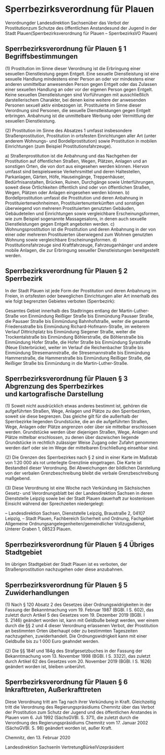 # Sperrbezirksverordnung für Plauen

Verordnungder Landesdirektion Sachsenüber das Verbot der Prostitutionzum Schutze des öffentlichen Anstandesund der Jugend in der Stadt Plauen(Sperrbezirksverordnung für Plauen – SperrbezirksVO Plauen)

## Sperrbezirksverordnung für Plauen § 1 Begriffsbestimmungen

(1) Prostitution im Sinne dieser Verordnung ist die Erbringung einer sexuellen Dienstleistung gegen Entgelt. Eine sexuelle Dienstleistung ist eine sexuelle Handlung mindestens einer Person an oder vor mindestens einer anderen unmittelbar anwesenden Person gegen Entgelt oder das Zulassen einer sexuellen Handlung an oder vor der eigenen Person gegen Entgelt. Keine sexuellen Dienstleistungen sind Vorführungen mit ausschließlich darstellerischem Charakter, bei denen keine weitere der anwesenden Personen sexuell aktiv einbezogen ist. Prostituierte im Sinne dieser Verordnung sind Personen, die sexuelle Dienstleistungen gegen Entgelt erbringen. Anbahnung ist die unmittelbare Werbung oder Vermittlung der sexuellen Dienstleistung.

(2) Prostitution im Sinne des Absatzes 1 umfasst insbesondere Straßenprostitution, Prostitution in ortsfesten Einrichtungen aller Art (unter anderem Wohnungs- und Bordellprostitution) sowie Prostitution in mobilen Einrichtungen (zum Beispiel Prostitutionsfahrzeuge).

a) Straßenprostitution ist die Anbahnung und das Nachgehen der Prostitution auf öffentlichen Straßen, Wegen, Plätzen, Anlagen und an sonstigen Orten, die von dort aus eingesehen werden können. Hiervon umfasst sind beispielsweise Verkehrsmittel und deren Haltestellen, Parkanlagen, Gärten, Höfe, Hauseingänge, Treppenhäuser, Bedürfnisanstalten, Brücken, Ruinen, Durchgänge sowie Unterführungen, soweit diese Örtlichkeiten öffentlich sind oder von öffentlichen Straßen, Wegen, Plätzen oder Anlagen eingesehen werden können. b) Bordellprostitution umfasst die Prostitution und deren Anbahnung in Prostituiertenwohnheimen, Prostituiertenunterkünften und sonstigen überwiegend von mehreren Prostituierten genutzten Gebäuden, Gebäudeteilen und Einrichtungen sowie vergleichbare Erscheinungsformen, wie zum Beispiel sogenannte Massagesalons, in denen auch sexuelle Dienstleistungen gegen Entgelt angeboten werden. c) Wohnungsprostitution ist die Prostitution und deren Anbahnung in der von einer oder mehreren Prostituierten überwiegend zum Wohnen genutzten Wohnung sowie vergleichbare Erscheinungsformen. d) Prostitutionsfahrzeuge sind Kraftfahrzeuge, Fahrzeuganhänger und andere mobile Anlagen, die zur Erbringung sexueller Dienstleistungen bereitgestellt werden. 
## Sperrbezirksverordnung für Plauen § 2 Sperrbezirk

In der Stadt Plauen ist jede Form der Prostitution und deren Anbahnung im Freien, in ortsfesten oder beweglichen Einrichtungen aller Art innerhalb des wie folgt begrenzten Gebietes verboten (Sperrbezirk):

Gesamtes Gebiet innerhalb des Stadtringes entlang der Martin-Luther-Straße von Einmündung Reißiger Straße bis Einmündung Pausaer Straße, die Pausaer Straße bis Einmündung Bahnhofstraße, weiter die gesamte Friedensstraße bis Einmündung Richard-Hofmann-Straße, im weiterem Verlauf Dittrichplatz bis Einmündung Siegener Straße, weiter die Trockentalstraße bis Einmündung Böhlerstraße, die Böhlerstraße bis Einmündung Hofer Straße, die Hofer Straße bis Einmündung Syrastraße (Neue Elsterbrücke), weiter im Verlauf die Reichenbacher Straße bis Einmündung Stresemannstraße, die Stresemannstraße bis Einmündung Hammerstraße, die Hammerstraße bis Einmündung Reißiger Straße, die Reißiger Straße bis Einmündung in die Martin-Luther-Straße.


## Sperrbezirksverordnung für Plauen § 3 Abgrenzung des Sperrbezirkes und kartografische Darstellung

(1) Soweit nicht ausdrücklich etwas anderes bestimmt ist, gehören die aufgeführten Straßen, Wege, Anlagen und Plätze zu den Sperrbezirken, soweit sie diese begrenzen. Das gleiche gilt für die außerhalb der Sperrbezirke liegenden Grundstücke, die an die aufgeführten Straßen, Wege, Anlagen oder Plätze angrenzen oder über sie mittelbar erschlossen werden. Grundstücke werden über diejenigen Straßen, Wege, Anlagen und Plätze mittelbar erschlossen, zu denen über dazwischen liegende Grundstücke in rechtlich zulässiger Weise Zugang oder Zufahrt genommen werden darf oder sie im Wege der mittelbaren Erschließung einsehbar sind.

(2) Die Grenzen des Sperrbezirkes nach § 2 sind in einer Karte im Maßstab von 1:20 000 als rot unterlegte Grenzlinie eingetragen. Die Karte ist Bestandteil dieser Verordnung. Bei Abweichungen der bildlichen Darstellung von der verbalen Grenzbeschreibung bleibt die verbale Grenzbeschreibung maßgebend.

(3) Diese Verordnung ist eine Woche nach Verkündung im Sächsischen Gesetz- und Verordnungsblatt bei der Landesdirektion Sachsen in deren Dienststelle Leipzig sowie bei der Stadt Plauen dauerhaft zur kostenlosen Einsicht während der Sprechzeiten niedergelegt:

– Landesdirektion Sachsen, Dienststelle Leipzig, Braustraße 2, 04107 Leipzig, – Stadt Plauen, Fachbereich Sicherheit und Ordnung, Fachgebiet Allgemeine Ordnungsangelegenheiten/gemeindlicher Vollzugsdienst, Unterer Graben 1, 08523 Plauen. 
## Sperrbezirksverordnung für Plauen § 4 Übriges Stadtgebiet

Im übrigen Stadtgebiet der Stadt Plauen ist es verboten, der Straßenprostitution nachzugehen oder diese anzubahnen.


## Sperrbezirksverordnung für Plauen § 5 Zuwiderhandlungen

(1) Nach § 120 Absatz 2 des Gesetzes über Ordnungswidrigkeiten in der Fassung der Bekanntmachung vom 19. Februar 1987 (BGBl. I S. 602), das zuletzt durch Artikel 5 des Gesetzes vom 19. Dezember 2019 (BGBl. I S. 2146) geändert worden ist, kann mit Geldbuße belegt werden, wer einem durch die §§ 2 und 4 dieser Verordnung erlassenen Verbot, der Prostitution an bestimmten Orten überhaupt oder zu bestimmten Tageszeiten nachzugehen, zuwiderhandelt. Die Ordnungswidrigkeit kann mit einer Geldbuße bis zu 1 000 Euro geahndet werden.

(2) Die §§ 184f und 184g des Strafgesetzbuches in der Fassung der Bekanntmachung vom 13. November 1998 (BGBl. I S. 3322), das zuletzt durch Artikel 62 des Gesetzes vom 20. November 2019 (BGBl. I S. 1626) geändert worden ist, bleiben unberührt.


## Sperrbezirksverordnung für Plauen § 6 Inkrafttreten, Außerkrafttreten

Diese Verordnung tritt am Tag nach ihrer Verkündung in Kraft. Gleichzeitig tritt die Verordnung des Regierungspräsidiums Chemnitz über das Verbot der Prostitution zum Schutz der Jugend und des öffentlichen Anstandes in Plauen vom 6. Juli 1992 (SächsGVBl. S. 371), die zuletzt durch die Verordnung des Regierungspräsidiums Chemnitz vom 17. Januar 2002 (SächsGVBl. S. 98) geändert worden ist, außer Kraft.

Chemnitz, den 13. Februar 2020

Landesdirektion SachsenIn VertretungBürkelVizepräsident

